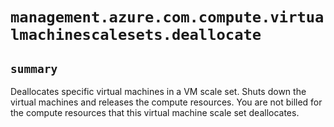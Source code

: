 # `management.azure.com.compute.virtualmachinescalesets.deallocate`

## `summary`
Deallocates specific virtual machines in a VM scale set. Shuts down the virtual machines and releases the compute resources. You are not billed for the compute resources that this virtual machine scale set deallocates.


